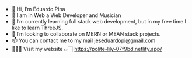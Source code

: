 - 👋 Hi, I’m Eduardo Pina
- 👀 I am in Web a Web Developer and Musician
- 🌱 I’m currently learning full stack web development, but in my free time I like to learn ThreeJS.
- 💞️ I’m looking to collaborate on MERN or MEAN stack projects.
- 📫 You can contact me to my mail jeseduardopi@gmail.com
- 👨🏻‍💻 Visit my website 👉🏻 https://polite-lily-07f9bd.netlify.app/

<!---
jeseduardopi/jeseduardopi is a ✨ special ✨ repository because its `README.md` (this file) appears on your GitHub profile.
You can click the Preview link to take a look at your changes.
--->
